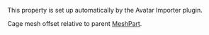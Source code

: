 This property is set up automatically by the Avatar Importer plugin.

Cage mesh offset relative to parent [MeshPart](https://create.roblox.com/docs/reference/engine/classes/MeshPart).